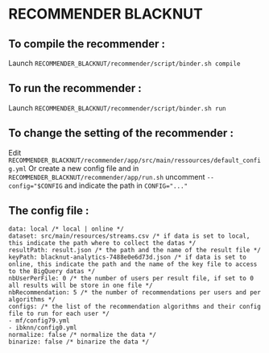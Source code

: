# RECOMMENDER BLACKNUT

## To compile the recommender :
Launch `RECOMMENDER_BLACKNUT/recommender/script/binder.sh compile`

## To run the recommender :
Launch `RECOMMENDER_BLACKNUT/recommender/script/binder.sh run`

## To change the setting of the recommender : 
Edit `RECOMMENDER_BLACKNUT/recommender/app/src/main/ressources/default_config.yml`
Or create a new config file and in `RECOMMENDER_BLACKNUT/recommender/app/run.sh` uncomment `--config="$CONFIG` and indicate the path in `CONFIG="..."`

## The config file : 
```
data: local /* local | online */
dataset: src/main/resources/streams.csv /* if data is set to local, this indicate the path where to collect the datas */
resultPath: result.json /* the path and the name of the result file */
keyPath: blacknut-analytics-7488e0e6d73d.json /* if data is set to online, this indicate the path and the name of the key file to access to the BigQuery datas */
nbUserPerFile: 0 /* the number of users per result file, if set to 0 all results will be store in one file */
nbRecommendation: 5 /* the number of recommendations per users and per algorithms */
configs: /* the list of the recommendation algorithms and their config file to run for each user */
- mf/config79.yml
- ibknn/config0.yml
normalize: false /* normalize the data */
binarize: false /* binarize the data */
```
